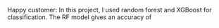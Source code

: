 Happy customer:
In this project, I used random forest and XGBoost for classification. The RF model gives an accuracy of 
